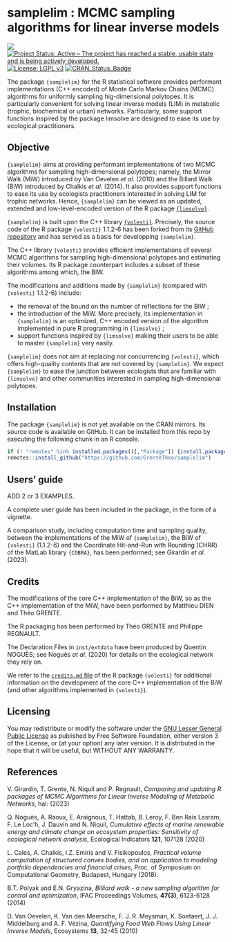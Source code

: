 samplelim : MCMC sampling algorithms for linear inverse models
================

![](https://img.shields.io/badge/lifecycle-maturing-blue.svg) [![Project
Status: Active – The project has reached a stable, usable state and is
being actively
developed.](http://www.repostatus.org/badges/latest/active.svg)](http://www.repostatus.org/#active)
[![License: LGPL
v3](https://img.shields.io/badge/License-LGPL%20v3-blue.svg)](https://www.gnu.org/licenses/lgpl-3.0)
[![CRAN_Status_Badge](http://www.r-pkg.org/badges/version/regexplain)](https://cran.r-project.org/package=samplelim)

The package `{samplelim}` for the R statistical software provides
performant implementations (C++ encoded) of Monte Carlo Markov Chains
(MCMC) algorithms for uniformly sampling hig-dimensional polytopes. It
is particularly convenient for solving linear inverse models (LIM) in
metabolic (trophic, biochemical or urban) networks. Particularly, some
support functions inspired by the package limsolve are designed to ease
its use by ecological practitioners.

## Objective

`{samplelim}` aims at providing performant implementations of two MCMC
algorithms for sampling high-dimensional polytopes; namely, the Mirror
Walk (MiW) introduced by Van Oevelen *et al.* (2010) and the Billard
Walk (BiW) introduced by Chalkis *et al.* (2014). It also provides
support functions to ease its use by ecologists practitioners interested
in solving LIM for trophic networks. Hence, `{samplelim}` can be viewed
as an updated, extended and low-level-encoded version of the R package
[`{limsolve}`](https://cran.r-project.org/web/packages/limSolve/index.html).

`{samplelim}` is built upon the C++ library
[`{volesti}`](https://github.com/GeomScale/volesti). Precisely, the
source code of the R package `{volesti}` 1.1.2-6 has been forked from
its [GitHub
repository](https://github.com/GeomScale/volesti/releases/tag/v1.1.2-6)
and has served as a basis for developping `{samplelim}`.

The C++ library `{volesti}` provides efficient implementations of
several MCMC algorithms for sampling high-dimensional polytopes and
estimating their volumes. Its R package counterpart includes a subset of
these algorithms among which, the BiW.

The modifications and additions made by `{samplelim}` (compared with
`{volesti}` 1.1.2-6) include:

- the removal of the bound on the number of reflections for the BiW ;
- the introduction of the MiW. More precisely, its implementation in
  `{samplelim}` is an optimized, C++ encoded version of the algorithm
  implemented in pure R programming in `{limsolve}` ;
- support functions inspired by `{limsolve}` making their users to be
  able to master `{samplelim}` very easily.

`{samplelim}` does not aim at replacing nor concurrencing `{volesti}`,
which offers high-quality contents that are not covered by
`{samplelim}`. We expect `{samplelim}` to ease the junction between
ecologists that are familiar with `{limsolve}` and other communities
interested in sampling high-dimensional polytopes.

## Installation

The package `{samplelim}` is not yet available on the CRAN mirrors. Its
source code is available on GitHub. It can be installed from this repo
by executing the following chunk in an R console.

``` r
if (! "remotes" %in% installed.packages()[,"Package"]) {install.packages("remotes")}
remotes::install_github("https://github.com/GrenteTheo/samplelim")
```

## Users’ guide

ADD 2 or 3 EXAMPLES.

A complete user guide has been included in the package, in the form of a
vignette.

A comparison study, including computation time and sampling quality,
between the implementations of the MiW of `{samplelim}`, the BiW of
`{volesti}` (1.1.2-6) and the Coordinate Hit-and-Run with Rounding
(CHRR) of the MatLab library `{COBRA}`, has been performed; see Girardin
*et al.* (2023).

## Credits

The modifications of the core C++ implementation of the BiW, so as the
C++ implementation of the MiW, have been performed by Matthieu DIEN and
Théo GRENTE.

The R packaging has been performed by Théo GRENTE and Philippe REGNAULT.

The Declaration Files in `inst/extdata` have been produced by Quentin
NOGUÈS; see Noguès *at al.* (2020) for details on the ecological network
they rely on.

We refer to the [`credits.md`
file](https://github.com/GeomScale/volesti/blob/v1.1.1/doc/credits.md)
of the R package `{volesti}` for additional information on the
development of the core C++ implementation of the BiW (and other
algorithms implemented in `{volesti}`).

## Licensing

You may redistribute or modify the software under the [GNU Lesser
General Public License](LICENSE.md) as published by Free Software
Foundation, either version 3 of the License, or (at your option) any
later version. It is distributed in the hope that it will be useful, but
WITHOUT ANY WARRANTY.

## References

V. Girardin, T. Grente, N. Niquil and P. Regnault, *Comparing and
updating R packages of MCMC Algorithms for Linear Inverse Modeling of
Metabolic Networks*, hal: (2023)

Q. Noguès, A. Raoux, E. Araignous, T. Hattab, B. Leroy, F. Ben Rais
Lasram, F. Le Loc’h, J. Dauvin and N. Niquil, *Cumulative effects of
marine renewable energy and climate change on ecosystem properties:
Sensitivity of ecological network analysis*, Ecological Indicators
**121**, 107128 (2020)

L. Cales, A. Chalkis, I.Z. Emiris and V. Fisikopoulos, *Practical volume
computation of structured convex bodies, and an application to modeling
portfolio dependencies and financial crises*, Proc. of Symposium on
Computational Geometry, Budapest, Hungary (2018).

B.T. Polyak and E.N. Gryazina, *Billiard walk - a new sampling algorithm
for control and optimization*, IFAC Proceedings Volumes, **47(3)**,
6123-6128 (2014)

D. Van Oevelen, K. Van den Meersche, F. J. R. Meysman, K. Soetaert, J.
J. Middelburg and A. F. Vézina, *Quantifying Food Web Flows Using Linear
Inverse Models*, Ecosystems **13**, 32-45 (2010)
